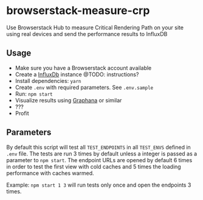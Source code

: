 # browserstack-measure-crp

Use Browserstack Hub to measure Critical Rendering Path on your site using real devices and send the performance results to InfluxDB

## Usage

* Make sure you have a Browserstack account available
* Create a [InfluxDb](https://www.influxdata.com/) instance @TODO: instructions?
* Install dependencies: `yarn`
* Create `.env` with required parameters. See `.env.sample`
* Run: `npm start`
* Visualize results using [Graphana](https://grafana.com/) or similar
* ???
* Profit

## Parameters

By default this script will test all `TEST_ENDPOINTS` in all `TEST_ENVS` defined in `.env` file. The tests are run 3 times by default unless a integer is passed as a parameter to `npm start`. The endpoint URLs are opened by default 6 times in order to test the first view with cold caches and 5 times the loading performance with caches warmed.

Example: `npm start 1 3` will run tests only once and open the endpoints 3 times.
